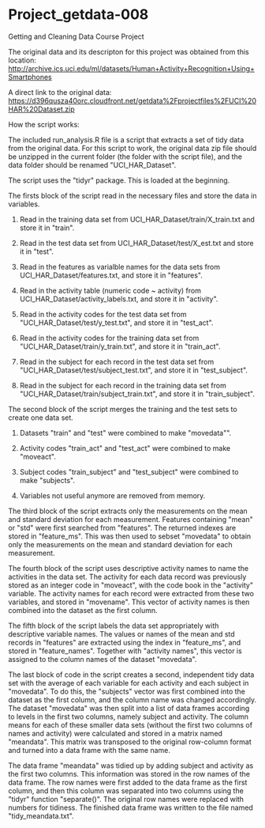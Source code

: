 Project_getdata-008
===================

Getting and Cleaning Data Course Project


The original data and its descripton for this project was obtained from this location:
http://archive.ics.uci.edu/ml/datasets/Human+Activity+Recognition+Using+Smartphones

A direct link to the original data:
https://d396qusza40orc.cloudfront.net/getdata%2Fprojectfiles%2FUCI%20HAR%20Dataset.zip

How the script works:

The included run_analysis.R file is a script that extracts a set of tidy data from the original data. For this script to work, the original data zip file should be unzipped in the current folder (the folder with the script file), and the data folder should be renamed "UCI_HAR_Dataset". 

The script uses the "tidyr" package. This is loaded at the beginning.

The firsts block of the script read in the necessary files and store the data in variables. 

1. Read in the training data set from UCI_HAR_Dataset/train/X_train.txt and store it in "train".

2. Read in the test data set from UCI_HAR_Dataset/test/X_est.txt and store it in "test".

3. Read in the features as varialble names for the data sets from UCI_HAR_Dataset/features.txt, and store it in "features".

4. Read in the activity table (numeric code ~ activity) from UCI_HAR_Dataset/activity_labels.txt, and store it in "activity".

5. Read in the activity codes for the test data set from "UCI_HAR_Dataset/test/y_test.txt", and store it in "test_act".

6. Read in the activity codes for the training data set from "UCI_HAR_Dataset/train/y_train.txt", and store it in "train_act".

7. Read in the subject for each record in the test data set from "UCI_HAR_Dataset/test/subject_test.txt", and store it in "test_subject".

8. Read in the subject for each record in the training data set from "UCI_HAR_Dataset/train/subject_train.txt", and store it in "train_subject". 

The second block of the script merges the training and the test sets to create one data set.

1. Datasets "train" and "test" were combined to make "movedata"".

2. Activity codes "train_act" and "test_act" were combined to make "moveact".

3. Subject codes "train_subject" and "test_subject" were combined to make "subjects".

4. Variables not useful anymore are removed from memory.

The third block of the script extracts only the measurements on the mean and standard deviation for each measurement. Features containing "mean" or "std" were first searched from "features". The returned indexes are stored in "feature_ms". This was then used to sebset "movedata" to obtain only the measurements on the mean and standard deviation for each measurement. 

The fourth block of the script uses descriptive activity names to name the activities in the data set. The activity for each data record was previously stored as an integer code in "moveact", with the code book in the "activity" variable. The activity names for each record were extracted from these two variables, and stored in "movename". This vector of activity names is then combined into the dataset as the first column.

The fifth block of the script labels the data set appropriately with descriptive variable names. The values or names of the mean and std records in "features" are extracted using the index in "feature_ms", and stored in "feature_names". Together with "activity names", this vector is assigned to the column names of the dataset "movedata". 

The last block of code in the script creates a second, independent tidy data set with the average of each variable for each activity and each subject in "movedata". To do this, the "subjects" vector was first combined into the dataset as the first column, and the column name was changed accordingly. The dataset "movedata" was then split into a list of data frames according to levels in the first two columns, namely subject and activity. The column means for each of these smaller data sets (without the first two columns of names and activity) were calculated and stored in a matrix named "meandata". This matrix was transposed to the original row-column format and turned into a data frame with the same name. 

The data frame "meandata" was tidied up by adding subject and activity as the first two columns. This information was stored in the row names of the data frame. The row names were first added to the data frame as the first column, and then this column was separated into two columns using the "tidyr" function "separate()". The original row names were replaced with numbers for tidiness. The finished data frame was written to the file named "tidy_meandata.txt". 




